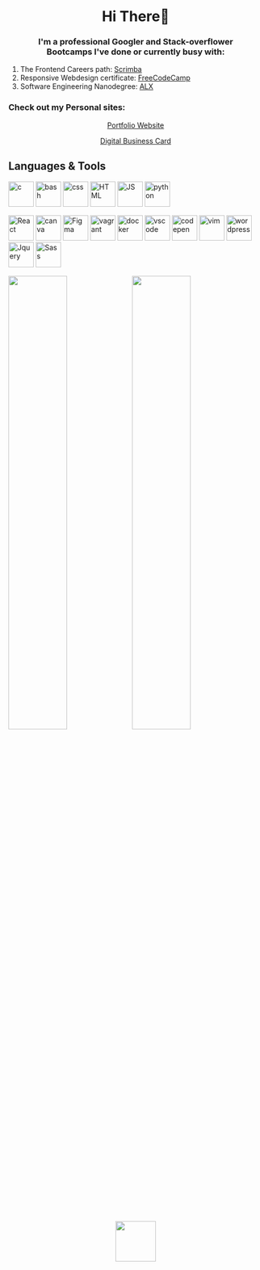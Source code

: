 <h1 align="center">Hi There👋<br></h1>
<h3 align="center">I'm a professional Googler and Stack-overflower <br> Bootcamps I've done or currently busy with:</h3>
<ol>
<li>The Frontend Careers path: <a href="https://scrimba.com/">Scrimba</a></li>
<li>Responsive Webdesign certificate: <a href="https://www.freecodecamp.org/certification/esmeliefie/responsive-web-design">FreeCodeCamp</a></li>
<li>Software Engineering Nanodegree: <a href="https://www.alxafrica.com/">ALX</a></li>
</ol>
<h3>Check out my Personal sites:</h3>
<p align="center" ><a href="https://serene-bienenstitch-159055.netlify.app" target="_blank">Portfolio Website</a></p>
<p align="center" ><a href="https://marvelous-heliotrope-bc5842.netlify.app/" target="_blank">Digital Business Card </a></p>
<h2>Languages & Tools</h2>
<p align="left">
<img src="https://cdn.jsdelivr.net/gh/devicons/devicon/icons/c/c-original.svg" alt="c" width="50" height="50"/>
<img src="https://cdn.jsdelivr.net/gh/devicons/devicon/icons/bash/bash-plain.svg" alt="bash" width="50" height="50" />
<img src="https://cdn.jsdelivr.net/gh/devicons/devicon/icons/css3/css3-plain-wordmark.svg" alt="css" width="50" height="50" />
<img src="https://cdn.jsdelivr.net/gh/devicons/devicon/icons/html5/html5-plain-wordmark.svg" alt="HTML" width="50" height="50" />
<img src="https://cdn.jsdelivr.net/gh/devicons/devicon/icons/javascript/javascript-plain.svg" alt="JS" width="50" height="50" /> 
<img src="https://cdn.jsdelivr.net/gh/devicons/devicon/icons/python/python-original-wordmark.svg" alt="python" width="50" height="50"/>      
</p>
<p align="left">
<img src="https://cdn.jsdelivr.net/gh/devicons/devicon/icons/react/react-original-wordmark.svg" alt="React" width="50" height="50"/>          
<img src="https://cdn.jsdelivr.net/gh/devicons/devicon/icons/canva/canva-original.svg" alt="canva" width="50" height="50" />
<img src="https://cdn.jsdelivr.net/gh/devicons/devicon/icons/figma/figma-original.svg" alt="Figma" width="50" height="50"/>
<img src="https://cdn.jsdelivr.net/gh/devicons/devicon/icons/vagrant/vagrant-original.svg" alt="vagrant" width="50" height="50"/>
<img src="https://cdn.jsdelivr.net/gh/devicons/devicon/icons/docker/docker-plain-wordmark.svg" alt="docker" width="50" height="50"/>
<img src="https://cdn.jsdelivr.net/gh/devicons/devicon/icons/vscode/vscode-original.svg" alt="vscode" width="50" height="50"/>
<img src="https://cdn.jsdelivr.net/gh/devicons/devicon/icons/codepen/codepen-plain.svg" alt="codepen" width="50" height="50" />
<img src="https://cdn.jsdelivr.net/gh/devicons/devicon/icons/vim/vim-original.svg" alt="vim" width="50" height="50"/>
<img src="https://cdn.jsdelivr.net/gh/devicons/devicon/icons/wordpress/wordpress-original.svg" alt="wordpress" width="50" height="50"/> 
<img src="https://cdn.jsdelivr.net/gh/devicons/devicon/icons/jquery/jquery-plain-wordmark.svg" alt="Jquery" width="50" height="50"/>    
<img src="https://cdn.jsdelivr.net/gh/devicons/devicon/icons/sass/sass-original.svg" alt="Sass" width="50" height="50"/>
          
</p>

<img  align="left" width="48%" src="https://github-readme-stats.vercel.app/api?username=Esmeliefie&show_icons=true&theme=default" />
<img  align="left" width="48%" src="https://github-readme-stats.vercel.app/api/top-langs/?username=Esmeliefie&layout=compact" />


<div id="header" align="center">
<img src="https://media.giphy.com/media/M9gbBd9nbDrOTu1Mqx/giphy.gif" width="80"/>
</div>
